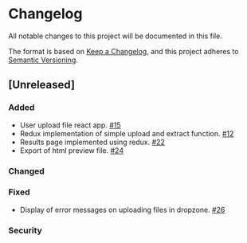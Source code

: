 # Changelog
All notable changes to this project will be documented in this file.

The format is based on [Keep a Changelog](https://keepachangelog.com/en/1.0.0/),
and this project adheres to [Semantic Versioning](https://semver.org/spec/v2.0.0.html).

## [Unreleased]

### Added
- User upload file react app. [#15](https://github.com/clowder-framework/CONSORT-frontend/issues/15)
- Redux implementation of simple upload and extract function. [#12](https://github.com/clowder-framework/CONSORT-frontend/issues/12)
- Results page implemented using redux. [#22](https://github.com/clowder-framework/CONSORT-frontend/issues/22)
- Export of html preview file. [#24](https://github.com/clowder-framework/CONSORT-frontend/issues/24)

### Changed


### Fixed
- Display of error messages on uploading files in dropzone. [#26](https://github.com/clowder-framework/CONSORT-frontend/issues/26)

### Security




